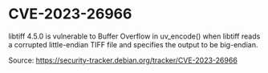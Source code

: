 # CVE-2023-26966

libtiff 4.5.0 is vulnerable to Buffer Overflow in uv_encode() when libtiff reads a corrupted little-endian TIFF file and specifies the output to be big-endian.

Source: https://security-tracker.debian.org/tracker/CVE-2023-26966
